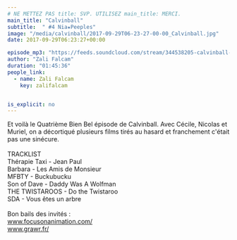 ```yaml
---
# NE METTEZ PAS title: SVP. UTILISEZ main_title: MERCI.
main_title: "Calvinball"
subtitle:  " #4 Nia★Peeples"
image: "/media/calvinball/2017-09-29T06-23-27-00-00_Calvinball.jpg"
date: 2017-09-29T06:23:27+00:00

episode_mp3: "https://feeds.soundcloud.com/stream/344538205-calvinball-radio-calvinball-4-niapeeples.mp3"
author: "Zali Falcam"
duration: "01:45:36"
people_link: 
  - name: Zali Falcam
    key: zalifalcam


is_explicit: no
---
```


<PodcastHeader/>

<!-- ECRIRE LA DESCRIPTION DE L'EPISODE SOUS CETTE LIGNE -->
Et voilà le Quatrième Bien Bel épisode de Calvinball. Avec Cécile, Nicolas et Muriel, on a décortiqué plusieurs films tirés au hasard et franchement c'était pas une sinécure.<br><br>TRACKLIST<br>Thérapie Taxi - Jean Paul<br>Barbara - Les Amis de Monsieur<br>MFBTY - Buckubucku<br>Son of Dave - Daddy Was A Wolfman<br>THE TWISTAROOS - Do the Twistaroo<br>SDA - Vous êtes un arbre<br><br>Bon bails des invités : <br>www.focusonanimation.com/<br>www.grawr.fr/

